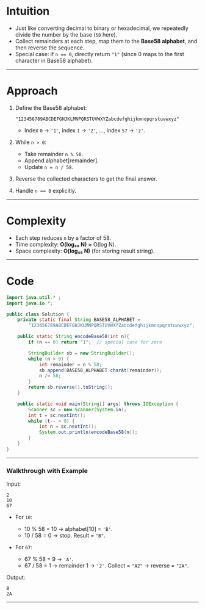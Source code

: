 # Intuition

* Just like converting decimal to binary or hexadecimal, we repeatedly divide the number by the base (`58` here).
* Collect remainders at each step, map them to the **Base58 alphabet**, and then reverse the sequence.
* Special case: if `n == 0`, directly return `"1"` (since 0 maps to the first character in Base58 alphabet).

---

# Approach

1. Define the Base58 alphabet:

   ```
   "123456789ABCDEFGHJKLMNPQRSTUVWXYZabcdefghijkmnopqrstuvwxyz"
   ```

   * Index `0` → `'1'`, index `1` → `'2'`, ..., index `57` → `'z'`.
2. While `n > 0`:

   * Take remainder `n % 58`.
   * Append alphabet\[remainder].
   * Update `n = n / 58`.
3. Reverse the collected characters to get the final answer.
4. Handle `n == 0` explicitly.

---

# Complexity

* Each step reduces `n` by a factor of 58.
* Time complexity: **O(log₅₈ N)** ≈ O(log N).
* Space complexity: **O(log₅₈ N)** (for storing result string).

---

# Code

```java
import java.util.* ;
import java.io.*; 

public class Solution {
    private static final String BASE58_ALPHABET = 
        "123456789ABCDEFGHJKLMNPQRSTUVWXYZabcdefghijkmnopqrstuvwxyz";

    public static String encodeBase58(int n){
        if (n == 0) return "1";  // special case for zero

        StringBuilder sb = new StringBuilder();
        while (n > 0) {
            int remainder = n % 58;
            sb.append(BASE58_ALPHABET.charAt(remainder));
            n /= 58;
        }
        return sb.reverse().toString();
    }

    public static void main(String[] args) throws IOException {
        Scanner sc = new Scanner(System.in);
        int t = sc.nextInt();
        while (t-- > 0) {
            int n = sc.nextInt();
            System.out.println(encodeBase58(n));
        }
    }
}
```

---

### Walkthrough with Example

Input:

```
2
10
67
```

* For `10`:

  * 10 % 58 = 10 → alphabet\[10] = `'B'`.
  * 10 / 58 = 0 → stop.
    Result = `"B"`.

* For `67`:

  * 67 % 58 = 9 → `'A'`.
  * 67 / 58 = 1 → remainder 1 → `'2'`.
    Collect = `"A2"` → reverse = `"2A"`.

Output:

```
B
2A
```

---
